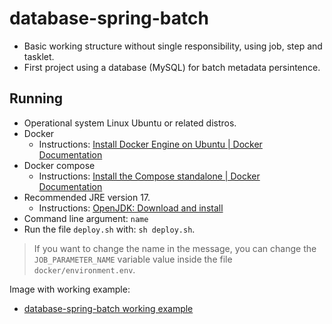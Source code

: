 # database-spring-batch
- Basic working structure without single responsibility, using job, step and tasklet.
- First project using a database (MySQL) for batch metadata persintence.

## Running
- Operational system Linux Ubuntu or related distros.
- Docker
    - Instructions: [Install Docker Engine on Ubuntu | Docker Documentation](https://docs.docker.com/engine/install/ubuntu/)
- Docker compose
    - Instructions: [Install the Compose standalone | Docker Documentation](https://docs.docker.com/compose/install/other/)
- Recommended JRE version 17.
    - Instructions: [OpenJDK: Download and install](https://openjdk.org/install/)
- Command line argument: `name`
- Run the file `deploy.sh` with: `sh deploy.sh`.

> If you want to change the name in the message, you can change the `JOB_PARAMETER_NAME` variable value inside the file `docker/environment.env`.

Image with working example:
- [database-spring-batch working example](https://imgur.com/a/e6pOSzQ)